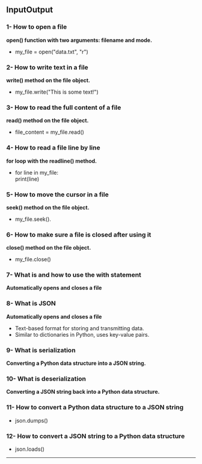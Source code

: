## InputOutput   
### 1- How to open a file   
**open() function with two arguments: filename and mode.**   
- my_file = open("data.txt", "r")   
### 2- How to write text in a file   
**write() method on the file object.**   
- my_file.write("This is some text!")   
### 3- How to read the full content of a file   
**read() method on the file object.**   
- file_content = my_file.read()   
### 4- How to read a file line by line   
**for loop with the readline() method.**   
- for line in my_file:   
    print(line)   
### 5- How to move the cursor in a file   
**seek() method on the file object.**   
- my_file.seek().   
### 6- How to make sure a file is closed after using it   
**close() method on the file object.**   
- my_file.close()   
### 7- What is and how to use the with statement   
**Automatically opens and closes a file**   
### 8- What is JSON   
**Automatically opens and closes a file**   
- Text-based format for storing and transmitting data.   
- Similar to dictionaries in Python, uses key-value pairs.   
### 9- What is serialization   
**Converting a Python data structure into a JSON string.**   
### 10- What is deserialization   
**Converting a JSON string back into a Python data structure.**   
### 11- How to convert a Python data structure to a JSON string   
- json.dumps()   
### 12- How to convert a JSON string to a Python data structure   
- json.loads()   
   
****